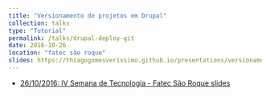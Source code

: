 ```yaml
---
title: "Versionamento de projetos em Drupal"
collection: talks
type: "Tutorial"
permalink: /talks/drupal-deploy-git
date: 2016-10-26
location: "fatec são roque"
slides: https://thiagogomesverissimo.github.io/presentations/versionamento_de_projetos_em_drupal/generic
---
```


<ul>

<li>
    <a href="{{base_path}}/files/certificados/ministrados/2016/fatec.pdf">
      26/10/2016: IV Semana de Tecnologia - Fatec São Roque
      <i class="fa fa-file-pdf-o"></i>
    </a>
    <a href="https://thiagogomesverissimo.github.io/presentations/versionamento_de_projetos_em_drupal/2016-fatec-sao-roque">
      slides
      <i class="fa fa-file-pdf-o"></i>
    </a>
 
  </li>

</ul>
